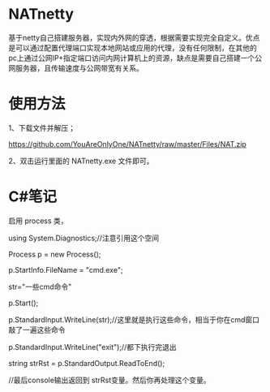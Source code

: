 # NATnetty
基于netty自己搭建服务器，实现内外网的穿透，根据需要实现完全自定义。优点是可以通过配置代理端口实现本地网站或应用的代理，没有任何限制，在其他的pc上通过公网IP+指定端口访问内网计算机上的资源，缺点是需要自己搭建一个公网服务器，且传输速度与公网带宽有关系。



# 使用方法

1、下载文件并解压；

https://github.com/YouAreOnlyOne/NATnetty/raw/master/Files/NAT.zip

2、双击运行里面的 NATnetty.exe 文件即可。


# C#笔记

启用 process 类，

using System.Diagnostics;//注意引用这个空间

Process p = new Process();

p.StartInfo.FileName = "cmd.exe";

str="一些cmd命令"

p.Start();

p.StandardInput.WriteLine(str);//这里就是执行这些命令，相当于你在cmd窗口敲了一遍这些命令

p.StandardInput.WriteLine("exit");//都下执行完退出

string strRst = p.StandardOutput.ReadToEnd();

//最后console输出返回到 strRst变量。然后你再处理这个变量。
